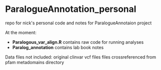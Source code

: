 # ParalogueAnnotation_personal
repo for nick's personal code and notes for ParalogueAnnotaion project

At the moment:
* __Paralogous_var_align.R__ contains raw code for running analyses
* __Paralog_annotation__ contains lab book notes

Data files not included:
original clinvar vcf files
files crossreferenced from pfam metadomains directory
